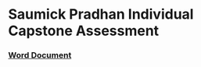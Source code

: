 # Saumick Pradhan Individual Capstone Assessment

### [Word Document](https://mailuc-my.sharepoint.com/:w:/g/personal/pradhask_mail_uc_edu/EfZwiJ253GNCksOdtlpFitEBbr13v30igG4LSEvmLTiUBQ?e=WNARBr)

